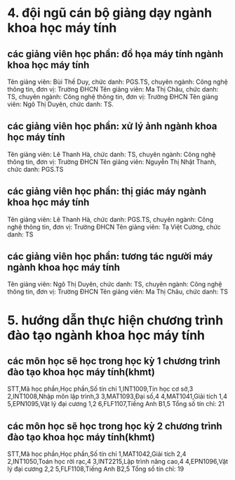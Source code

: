 # 4. đội ngũ cán bộ giảng dạy ngành khoa học máy tính
## các giảng viên học phần: đồ họa máy tính ngành khoa học máy tính
Tên giảng viên: Bùi Thế Duy, chức danh: PGS.TS, chuyên ngành: Công nghệ thông tin, đơn vị: Trường ĐHCN
Tên giảng viên: Ma Thị Châu, chức danh: TS, chuyên ngành: Công nghệ thông tin, đơn vị: Trường ĐHCN
Tên giảng viên: Ngô Thị Duyên, chức danh: TS.
## các giảng viên học phần: xử lý ảnh ngành khoa học máy tính
Tên giảng viên: Lê Thanh Hà, chức danh: TS, chuyên ngành: Công nghệ thông tin, đơn vị: Trường ĐHCN
Tên giảng viên: Nguyễn Thị Nhật Thanh, chức danh: PGS.TS
## các giảng viên học phần: thị giác máy ngành khoa học máy tính
Tên giảng viên: Lê Thanh Hà, chức danh: PGS.TS, chuyên ngành: Công nghệ thông tin, đơn vị: Trường ĐHCN
Tên giảng viên: Tạ Việt Cường, chức danh: TS
## các giảng viên học phần: tương tác người máy ngành khoa học máy tính
Tên giảng viên: Ngô Thị Duyên, chức danh: TS, chuyên ngành: Công nghệ thông tin, đơn vị: Trường ĐHCN
Tên giảng viên: Ma Thị Châu, chức danh: TS
# 5. hướng dẫn thực hiện chương trình đào tạo ngành khoa học máy tính
## các môn học sẽ học trong học kỳ 1 chương trình đào tạo khoa học máy tính(khmt)
STT,Mã học phần,Học phần,Số tín chỉ
1,INT1009,Tin học cơ sở,3
2,INT1008,Nhập môn lập trình,3
3,MAT1093,Đại số,4
4,MAT1041,Giải tích 1,4
5,EPN1095,Vật lý đại cương 1,2
6,FLF1107,Tiếng Anh B1,5
Tổng số tín chỉ: 21
## các môn học sẽ học trong học kỳ 2 chương trình đào tạo khoa học máy tính(khmt)
STT,Mã học phần,Học phần,Số tín chỉ
1,MAT1042,Giải tích 2,4
2,INT1050,Toán học rời rạc,4
3,INT2215,Lập trình nâng cao,4
4,EPN1096,Vật lý đại cương 2,2
5,FLF1108,Tiếng Anh B2,5
Tổng số tín chỉ: 19
